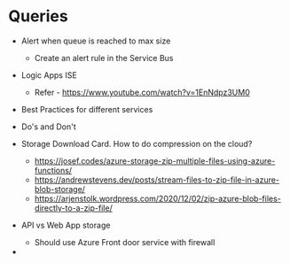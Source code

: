 # Queries

- Alert when queue is reached to max size
  - Create an alert rule in the Service Bus

- Logic Apps ISE
  - Refer - https://www.youtube.com/watch?v=1EnNdpz3UM0

- Best Practices for different services
- Do's and Don't
- Storage Download Card. How to do compression on the cloud?
  - https://josef.codes/azure-storage-zip-multiple-files-using-azure-functions/
  - https://andrewstevens.dev/posts/stream-files-to-zip-file-in-azure-blob-storage/
  - https://arjenstolk.wordpress.com/2020/12/02/zip-azure-blob-files-directly-to-a-zip-file/
- API vs Web App storage
  - Should use Azure Front door service with firewall
-

